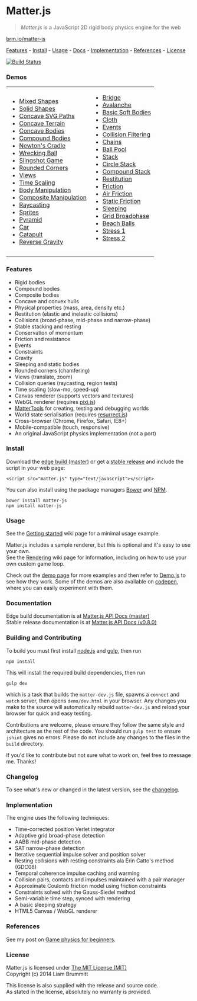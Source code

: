# Matter.js

> *Matter.js* is a JavaScript 2D rigid body physics engine for the web

[brm.io/matter-js](http://brm.io/matter-js)

[Features](#features) - [Install](#install) - [Usage](#usage) -  [Docs](http://brm.io/matter-js-docs/) - [Implementation](#implementation) - [References](#references) - [License](#license)

[![Build Status](https://travis-ci.org/liabru/matter-js.png?branch=master)](https://travis-ci.org/liabru/matter-js)

### Demos

<table>
  <tr>
    <td>
      <ul>
        <li><a href="http://brm.io/matter-js-demo-master#mixed">Mixed Shapes</a></li>
        <li><a href="http://brm.io/matter-js-demo-master#mixedSolid">Solid Shapes</a></li>
        <li><a href="http://brm.io/matter-js-demo-master#svg">Concave SVG Paths</a></li>
        <li><a href="http://brm.io/matter-js-demo-master#terrain">Concave Terrain</a></li>
        <li><a href="http://brm.io/matter-js-demo-master#concave">Concave Bodies</a></li>
        <li><a href="http://brm.io/matter-js-demo-master#compound">Compound Bodies</a></li>
        <li><a href="http://brm.io/matter-js-demo-master#newtonsCradle">Newton's Cradle</a></li>
        <li><a href="http://brm.io/matter-js-demo-master#wreckingBall">Wrecking Ball</a></li>
        <li><a href="http://brm.io/matter-js-demo-master#slingshot">Slingshot Game</a></li>
        <li><a href="http://brm.io/matter-js-demo-master#rounded">Rounded Corners</a></li>
        <li><a href="http://brm.io/matter-js-demo-master#views">Views</a></li>
        <li><a href="http://brm.io/matter-js-demo-master#timescale">Time Scaling</a></li>
        <li><a href="http://brm.io/matter-js-demo-master#manipulation">Body Manipulation</a></li>
        <li><a href="http://brm.io/matter-js-demo-master#compositeManipulation">Composite Manipulation</a></li>
        <li><a href="http://brm.io/matter-js-demo-master#raycasting">Raycasting</a></li>
        <li><a href="http://brm.io/matter-js-demo-master#sprites">Sprites</a></li>
        <li><a href="http://brm.io/matter-js-demo-master#pyramid">Pyramid</a></li>
        <li><a href="http://brm.io/matter-js-demo-master#car">Car</a></li>
        <li><a href="http://brm.io/matter-js-demo-master#catapult">Catapult</a></li>
        <li><a href="http://brm.io/matter-js-demo-master#gravity">Reverse Gravity</a></li>
      </ul>
    </td>
    <td>
      <ul>
        <li><a href="http://brm.io/matter-js-demo-master#bridge">Bridge</a></li>
        <li><a href="http://brm.io/matter-js-demo-master#avalanche">Avalanche</a></li>
        <li><a href="http://brm.io/matter-js-demo-master#softBody">Basic Soft Bodies</a></li>
        <li><a href="http://brm.io/matter-js-demo-master#cloth">Cloth</a></li>
        <li><a href="http://brm.io/matter-js-demo-master#events">Events</a></li>
        <li><a href="http://brm.io/matter-js-demo-master#collisionFiltering">Collision Filtering</a></li>
        <li><a href="http://brm.io/matter-js-demo-master#chains">Chains</a></li>
        <li><a href="http://brm.io/matter-js-demo-master#ballPool">Ball Pool</a></li>
        <li><a href="http://brm.io/matter-js-demo-master#stack">Stack</a></li>
        <li><a href="http://brm.io/matter-js-demo-master#circleStack">Circle Stack</a></li>
        <li><a href="http://brm.io/matter-js-demo-master#compoundStack">Compound Stack</a></li>
        <li><a href="http://brm.io/matter-js-demo-master#restitution">Restitution</a></li>
        <li><a href="http://brm.io/matter-js-demo-master#friction">Friction</a></li>
        <li><a href="http://brm.io/matter-js-demo-master#airFriction">Air Friction</a></li>
        <li><a href="http://brm.io/matter-js-demo-master#staticFriction">Static Friction</a></li>
        <li><a href="http://brm.io/matter-js-demo-master#sleeping">Sleeping</a></li>
        <li><a href="http://brm.io/matter-js-demo-master#broadphase">Grid Broadphase</a></li>
        <li><a href="http://brm.io/matter-js-demo-master#beachBalls">Beach Balls</a></li>
        <li><a href="http://brm.io/matter-js-demo-master#stress">Stress 1</a></li>
        <li><a href="http://brm.io/matter-js-demo-master#stress2">Stress 2</a></li>
      </ul>
      <br>
    </td>
  </tr>
</table>

### Features

- Rigid bodies
- Compound bodies
- Composite bodies
- Concave and convex hulls
- Physical properties (mass, area, density etc.)
- Restitution (elastic and inelastic collisions)
- Collisions (broad-phase, mid-phase and narrow-phase)
- Stable stacking and resting
- Conservation of momentum
- Friction and resistance
- Events
- Constraints
- Gravity
- Sleeping and static bodies
- Rounded corners (chamfering)
- Views (translate, zoom)
- Collision queries (raycasting, region tests)
- Time scaling (slow-mo, speed-up)
- Canvas renderer (supports vectors and textures)
- WebGL renderer (requires [pixi.js](https://github.com/GoodBoyDigital/pixi.js/))
- [MatterTools](https://github.com/liabru/matter-tools) for creating, testing and debugging worlds
- World state serialisation (requires [resurrect.js](https://github.com/skeeto/resurrect-js))
- Cross-browser (Chrome, Firefox, Safari, IE8+)
- Mobile-compatible (touch, responsive)
- An original JavaScript physics implementation (not a port)

### Install

Download the [edge build (master)](https://github.com/liabru/matter-js/blob/master/build/matter.js) or get a [stable release](https://github.com/liabru/matter-js/releases) and include the script in your web page:

    <script src="matter.js" type="text/javascript"></script>

You can also install using the package managers [Bower](http://bower.io/search/?q=matter-js) and [NPM](https://www.npmjs.org/package/matter-js).

    bower install matter-js
    npm install matter-js

### Usage

See the [Getting started](https://github.com/liabru/matter-js/wiki/Getting-started) wiki page for a minimal usage example.

Matter.js includes a sample renderer, but this is optional and it's easy to use your own.  
See the [Rendering](https://github.com/liabru/matter-js/wiki/Rendering) wiki page for information, including on how to use your own custom game loop.

Check out the [demo page](http://brm.io/matter-js-demo-master/) for more examples and then refer to [Demo.js](https://github.com/liabru/matter-js/blob/master/demo/js/Demo.js) to see how they work. Some of the demos are also available on [codepen](http://codepen.io/collection/Fuagy/), where you can easily experiment with them.

### Documentation

Edge build documentation is at [Matter.js API Docs (master)](http://brm.io/matter-js-docs-master/)  
Stable release documentation is at [Matter.js API Docs (v0.8.0)](http://brm.io/matter-js-docs/)

### Building and Contributing

To build you must first install [node.js](http://nodejs.org/) and [gulp](http://gulpjs.com/), then run

	npm install

This will install the required build dependencies, then run

	gulp dev

which is a task that builds the `matter-dev.js` file, spawns a `connect` and `watch` server, then opens `demo/dev.html` in your browser. Any changes you make to the source will automatically rebuild `matter-dev.js` and reload your browser for quick and easy testing.

Contributions are welcome, please ensure they follow the same style and architecture as the rest of the code. You should run `gulp test` to ensure `jshint` gives no errors. Please do not include any changes to the files in the `build` directory. 

If you'd like to contribute but not sure what to work on, feel free to message me. Thanks!

### Changelog

To see what's new or changed in the latest version, see the [changelog](https://github.com/liabru/matter-js/blob/master/CHANGELOG.md).

### Implementation

The engine uses the following techniques:

- Time-corrected position Verlet integrator
- Adaptive grid broad-phase detection
- AABB mid-phase detection
- SAT narrow-phase detection
- Iterative sequential impulse solver and position solver
- Resting collisions with resting constraints ala Erin Catto's method
    (GDC08)
- Temporal coherence impulse caching and warming
- Collision pairs, contacts and impulses maintained with a pair
    manager
- Approximate Coulomb friction model using friction constraints
- Constraints solved with the Gauss-Siedel method
- Semi-variable time step, synced with rendering
-   A basic sleeping strategy
- HTML5 Canvas / WebGL renderer

### References

See my post on [Game physics for beginners](http://brm.io/game-physics-for-beginners/).

### License

Matter.js is licensed under [The MIT License (MIT)](http://opensource.org/licenses/MIT)  
Copyright (c) 2014 Liam Brummitt

This license is also supplied with the release and source code.  
As stated in the license, absolutely no warranty is provided.
